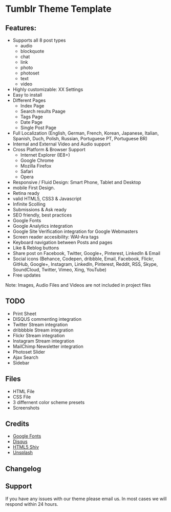 # Tumblr Theme Template

## Features:

* Supports all 8 post types
  * audio
  * blockquote
  * chat
  * link
  * photo
  * photoset
  * text
  * video
* Highly customizable: XX Settings
* Easy to install
* Different Pages
  * Index Page
  * Search results Paage
  * Tags Page
  * Date Page
  * Single Post Page
* Full Localization (English, German, French, Korean, Japanese, Italian, Spanish, Duch, Polish, Russian, Portuguese PT, Portuguese BR)
* Internal and External Video and Audio support
* Cross Platform & Browser Support
  * Internet Explorer (IE8+)
  * Google Chrome
  * Mozilla Firefox
  * Safari
  * Opera
* Responsive / Fluid Design: Smart Phone, Tablet and Desktop
* mobile First Design.
* Retina ready
* valid HTML5, CSS3 & Javascript
* Infinite Scolling
* Submissions & Ask ready
* SEO friendly, best practices
* Google Fonts
* Google Analytics integration
* Google Site Verification integration for Google Webmasters
* Screen reader accesibility: WAI-Ara tags
* Keyboard navigation between Posts and pages
* Like & Reblog buttons
* Share post on Facebook, Twitter, Google+, Pinterest, LinkedIn & Email
* Social icons (Behance, Codepen, dribbble, Email, Facebook, Flickr, GitHub, Google+, Instagram, LinkedIn, Pinterest, Reddit, RSS, Skype, SoundCloud, Twitter, Vimeo, Xing, YouTube)
* Free updates

Note: Images, Audio Files and Videos are not included in project files


## TODO
* Print Sheet
* DISQUS commenting integration
* Twitter Stream integration
* dribbbble Stream integration
* Flickr Stream integration
* Instagram Stream integration
* MailChimp Newsletter integration
* Photoset Slider
* Ajax Search
* Sidebar

## Files
* HTML File
* CSS File
* 3 differnent color scheme presets
* Screenshots

## Credits
* [Google Fonts](http://www.google.com/fonts)
* [Disqus](http://disqus.com)
* [HTML5 Shiv](https://github.com/aFarkas/html5shiv)
* [Unsplash](https://unsplash.com/)

## Changelog

## Support
If you have any issues with our theme please email us. In most cases we will respond within 24 hours.
